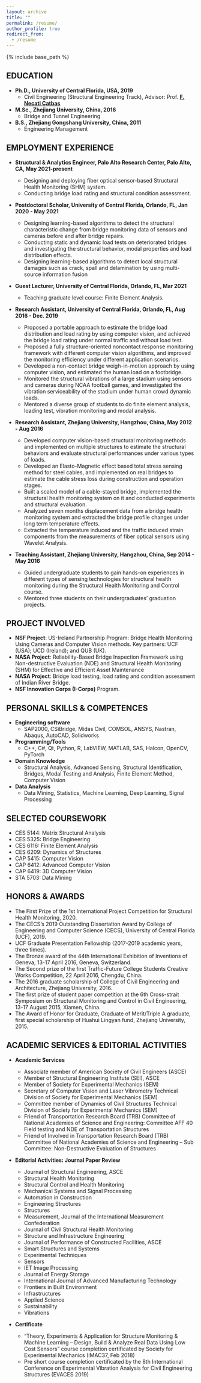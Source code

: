 ```yaml
---
layout: archive
title: ""
permalink: /resume/
author_profile: true
redirect_from:
  - /resume
---
```


{% include base_path %}

**EDUCATION**
------
* **Ph.D., University of Central Florida, USA, 2019**
  * Civil Engineering (Structural Engineering Track), Advisor: Prof. [**F. Necati Catbas**](https://www.cece.ucf.edu/catbas/)
* **M.Sc., Zhejiang University, China, 2016**
  * Bridge and Tunnel Engineering
* **B.S., Zhejiang Gongshang University, China, 2011**
  * Engineering Management



**EMPLOYMENT EXPERIENCE**
------
* **Structural & Analytics Engineer, Palo Alto Research Center, Palo Alto, CA, May 2021-present**
  * Designing and deploying fiber optical sensor-based Structural Health Monitoring (SHM) system.
  * Conducting bridge load rating and structural condition assessment.

* **Postdoctoral Scholar, University of Central Florida, Orlando, FL, Jan 2020 - May 2021**
  * Designing learning-based algorithms to detect the structural characteristic change from bridge monitoring data of sensors and cameras before and after bridge repairs.
  * Conducting static and dynamic load tests on deteriorated bridges and investigating the structural behavior, modal properties and load distribution effects.
  * Designing learning-based algorithms to detect local structural damages such as crack, spall and delamination by using multi-source information fusion

* **Guest Lecturer, University of Central Florida, Orlando, FL, Mar 2021**
  * Teaching graduate level course: Finite Element Analysis.

* **Research Assistant, University of Central Florida, Orlando, FL, Aug 2016 - Dec. 2019**
  * Proposed a portable approach to estimate the bridge load distribution and load rating by using computer vision, and achieved the bridge load rating under normal traffic and without load test.
  * Proposed a fully structure-oriented noncontact response monitoring framework with different computer vision algorithms, and improved the monitoring efficiency under different application scenarios.
  * Developed a non-contact bridge weigh-in-motion approach by using computer vision, and estimated the human load on a footbridge.
  * Monitored the structural vibrations of a large stadium using sensors and cameras during NCAA football games, and investigated the vibration serviceability of the stadium under human crowd dynamic loads.
  * Mentored a diverse group of students to do finite element analysis, loading test, vibration monitoring and modal analysis.

* **Research Assistant, Zhejiang University, Hangzhou, China, May 2012 - Aug 2016**
  * Developed computer vision-based structural monitoring methods and implemented on multiple structures to estimate the structural behaviors and evaluate structural performances under various types of loads.
  * Developed an Elasto-Magnetic effect based total stress sensing method for steel cables, and implemented on real bridges to estimate the cable stress loss during construction and operation stages.
  * Built a scaled model of a cable-stayed bridge, implemented the structural health monitoring system on it and conducted experiments and structural evaluation.
  * Analyzed seven months displacement data from a bridge health monitoring system and extracted the bridge profile changes under long term temperature effects.
  * Extracted the temperature induced and the traffic induced strain components from the measurements of fiber optical sensors using Wavelet Analysis.

* **Teaching Assistant, Zhejiang University, Hangzhou, China, Sep 2014 - May 2016**
  * Guided undergraduate students to gain hands-on experiences in different types of sensing technologies for structural health monitoring during the Structural Health Monitoring and Control course.
  * Mentored three students on their undergraduates’ graduation projects.



**PROJECT INVOLVED**
------
* **NSF Project**: US-Ireland Partnership Program: Bridge Health Monitoring Using Cameras and Computer Vision methods. Key partners: UCF (USA); UCD (Ireland); and QUB (UK).
* **NASA Project**: Reliability-Based Bridge Inspection Framework using Non-destructive Evaluation (NDE) and Structural Health Monitoring (SHM) for Effective and Efficient Asset Maintenance
* **NASA Project**: Bridge load testing, load rating and condition assessment of Indian River Bridge.
* **NSF Innovation Corps (I-Corps)** Program.



**PERSONAL SKILLS & COMPETENCES**
------
* **Engineering software**
  * SAP2000, CSiBridge, Midas Civil, COMSOL,  ANSYS, Nastran, Abaqus, AutoCAD, Solidworks
* **Programming/Tools**
  * C++, C#, Qt, Python, R, LabVIEW, MATLAB, SAS, Halcon, OpenCV, PyTorch
* **Domain Knowledge**
  * Structural Analysis, Advanced Sensing, Structural Identification, Bridges, Modal Testing and Analysis, Finite Element Method, Computer Vision
* **Data Analysis**
  * Data Mining, Statistics, Machine Learning, Deep Learning, Signal Processing



**SELECTED COURSEWORK**
------
* CES 5144: Matrix Structural Analysis
* CES 5325: Bridge Engineering
* CES 6116: Finite Element Analysis
* CES 6209: Dynamics of Structures
* CAP 5415: Computer Vision
* CAP 6412: Advanced Computer Vision
* CAP 6419: 3D Computer Vision
* STA 5703: Data Mining


**HONORS & AWARDS**
------
* The First Prize of the 1st International Project Competition for Structural Health Monitoring, 2020.
* The CECS’s 2019 Outstanding Dissertation Award by College of Engineering and Computer Science (CECS), University of Central Florida (UCF), 2019.
* UCF Graduate Presentation Fellowship (2017-2019 academic years, three times).
* The Bronze award of the 44th International Exhibition of Inventions of Geneva, 13-17 April 2016, Geneva, Switzerland.
* The Second prize of the first Traffic-Future College Students Creative Works Competition, 22 April 2016, Chengdu, China.
* The 2016 graduate scholarship of College of Civil Engineering and Architecture, Zhejiang University, 2016.
* The first prize of student paper competition at the 6th Cross-strait Symposium on Structural Monitoring and Control in Civil Engineering, 13-17 August 2015, Xiamen, China.
* The Award of Honor for Graduate, Graduate of Merit/Triple A graduate, first special scholarship of Huahui Lingyan fund, Zhejiang University, 2015.



**ACADEMIC SERVICES & EDITORIAL ACTIVITIES**
------
* **Academic Services**
  * Associate member of American Society of Civil Engineers (ASCE)
  *	Member of Structural Engineering Institute (SEI), ASCE
  * Member of Society for Experimental Mechanics (SEM)
  * Secretary of Computer Vision and Laser Vibrometry Technical Division of Society for Experimental Mechanics (SEM)
  * Committee member of Dynamics of Civil Structures Technical Division of Society for Experimental Mechanics (SEM)
  * Friend of Transportation Research Board (TRB) Committee of National Academies of Science and Engineering: Committee AFF 40 Field testing and NDE of Transportation Structures
  * Friend of Involved in Transportation Research Board (TRB) Committee of National Academies of Science and Engineering – Sub Committee: Non-Destructive Evaluation of Structures


* **Editorial Activities: Journal Paper Review**
  * Journal of Structural Engineering, ASCE
  * Structural Health Monitoring
  * Structural Control and Health Monitoring
  * Mechanical Systems and Signal Processing
  * Automation in Construction
  * Engineering Structures
  * Structures
  * Measurement, Journal of the International Measurement Confederation
  * Journal of Civil Structural Health Monitoring 
  * Structure and Infrastructure Engineering
  * Journal of Performance of Constructed Facilities, ASCE
  * Smart Structures and Systems
  * Experimental Techniques
  * Sensors
  * IET Image Processing
  * Journal of Energy Storage
  * International Journal of Advanced Manufacturing Technology
  * Frontiers in Built Environment
  * Infrastructures
  * Applied Science
  * Sustainability
  * Vibrations


* **Certificate**
  * “Theory, Experiments & Application for Structure Monitoring & Machine Learning – Design, Build & Analyze Real Data Using Low Cost Sensors” course completion certificated by Society for Experimental Mechanics (IMAC37, Feb 2018)
  * Pre short course completion certificated by the 8th International Conference on Experimental Vibration Analysis for Civil Engineering Structures (EVACES 2019)
